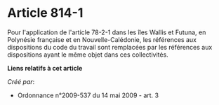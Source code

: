 # Article 814-1

Pour l'application de l'article 78-2-1 dans les îles Wallis et Futuna, en Polynésie française et en Nouvelle-Calédonie, les
références aux dispositions du code du travail sont remplacées par les références aux dispositions ayant le même objet dans
ces collectivités.

**Liens relatifs à cet article**

_Créé par_:

  - Ordonnance n°2009-537 du 14 mai 2009 - art. 3
